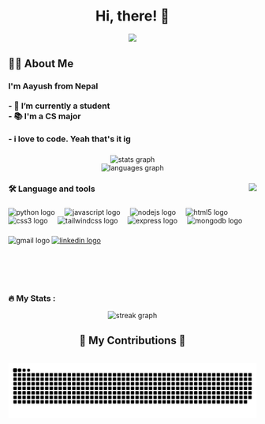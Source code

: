 
  
  <h1 align="center">Hi, there! 👋</h1>

<div align="center">
    <img src="https://visitor-badge.laobi.icu/badge?page_id=Aayushgrg333.Aayushgrg333&"  />
  </div>

  
  <h2 align="left">👩‍💻  About Me</h2>
  
  ###
  
  <h3 align="left">I'm Aayush from Nepal<br><br>- 🔭 I’m currently a student <br>- 📚 I'm a CS major<br> <br>- i love to code. Yeah that's it ig<br></h3>
  
  ###
  

  

<div align="center">
  <img src="https://github-readme-stats.vercel.app/api?username=AayushGrg333&theme=monokai&hide_border=false&include_all_commits=false&count_private=false" height="200" alt="stats graph"  />
</div>
<div align="center">
  <img src="https://github-readme-streak-stats.herokuapp.com/?user=AayushGrg333&theme=monokai&hide_border=false" height="200" alt="languages graph"  />
</div>

###

<img align="right" height="200" src="https://media1.giphy.com/media/v1.Y2lkPTc5MGI3NjExdG5rbWJ5cmFpcnh0anA5ZzdoenNnMGlyNm0wOWhqajY1dmcyNGdlZSZlcD12MV9pbnRlcm5hbF9naWZfYnlfaWQmY3Q9Zw/vTr3WiTdqpL6GOT5mF/giphy.gif" />

###

  ###
  
  <h3 align="left">🛠 Language and tools</h3>
  
  ###
  
  <div align="left">
    <img src="https://cdn.jsdelivr.net/gh/devicons/devicon/icons/python/python-original.svg" height="40" alt="python logo"  />
    <img width="12" />
    <img src="https://cdn.jsdelivr.net/gh/devicons/devicon/icons/javascript/javascript-original.svg" height="40" alt="javascript logo"  />
    <img width="12" />
    <img src="https://cdn.simpleicons.org/nodedotjs/339933" height="40" alt="nodejs logo"  />
    <img width="12" />
    <img src="https://cdn.jsdelivr.net/gh/devicons/devicon/icons/html5/html5-original.svg" height="40" alt="html5 logo"  />
    <img width="12" />
    <img src="https://cdn.jsdelivr.net/gh/devicons/devicon/icons/css3/css3-original.svg" height="40" alt="css3 logo"  />
    <img width="12" />
    <img src="https://cdn.jsdelivr.net/gh/devicons/devicon/icons/tailwindcss/tailwindcss-original-wordmark.svg" height="40" alt="tailwindcss logo"  />
    <img width="12" />
    <img src="https://skillicons.dev/icons?i=express" height="40" alt="express logo"  />
    <img width="12" />
    <img src="https://skillicons.dev/icons?i=mongodb" height="40" alt="mongodb logo"  />
  </div>
  
  
  ###
###

<div align="left">
  <img src="https://img.shields.io/static/v1?message=Gmail&logo=gmail&label=&color=D14836&logoColor=white&labelColor=&style=for-the-badge" height="35" alt="gmail logo"  />
  <a href ="https://www.linkedin.com/in/aayush-gurung-17994127a/"><img src="https://img.shields.io/static/v1?message=LinkedIn&logo=linkedin&label=&color=0077B5&logoColor=white&labelColor=&style=for-the-badge" height="35" alt="linkedin logo"  /></a>
</div>


###

<br clear="both">

###
  <h3 align="left">🔥   My Stats :</h3>
  
<div align="center">
    <img src="https://github-readme-stats.vercel.app/api/top-langs/?username=AayushGrg333&theme=monokai&hide_border=false&include_all_commits=false&count_private=false&layout=compact" height="220" alt="streak graph"  />
  </div>
<div align="center">
  <h2>🐍 My Contributions 🐍</h2>
  <br>
  <img alt="snake eating my contributions" src="https://raw.githubusercontent.com/salesp07/salesp07/output/github-contribution-grid-snake.svg" />
  
  <br/><br/><br/>
</div>

  
